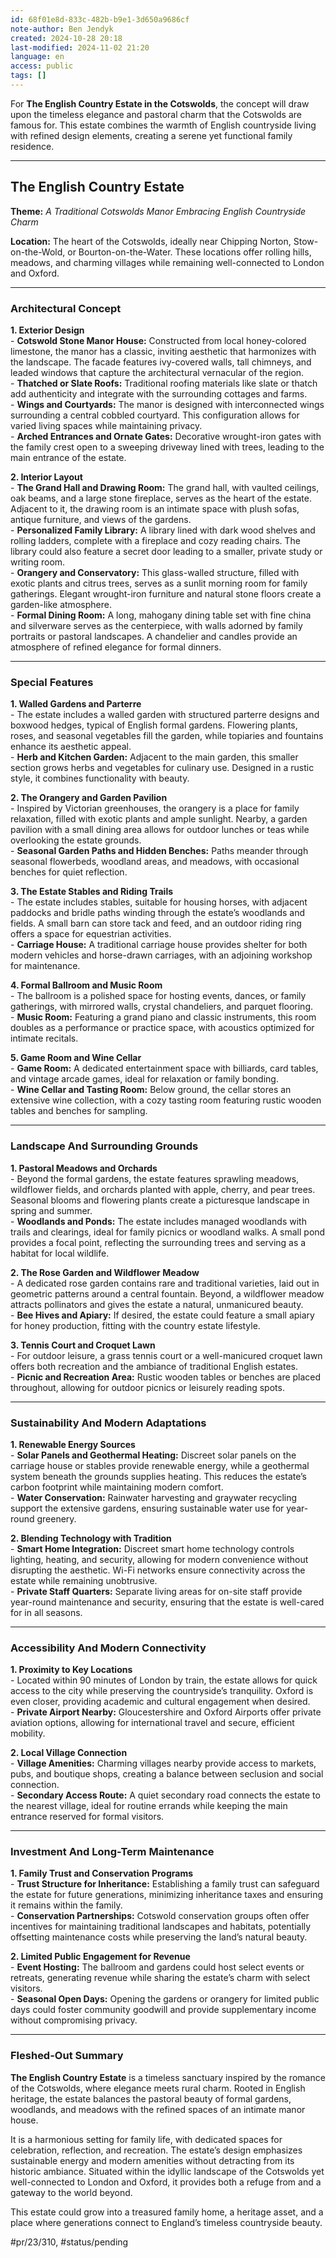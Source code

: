 ```yaml
---
id: 68f01e8d-833c-482b-b9e1-3d650a9686cf
note-author: Ben Jendyk
created: 2024-10-28 20:18
last-modified: 2024-11-02 21:20
language: en
access: public
tags: []
---
```


For **The English Country Estate in the Cotswolds**, the concept will draw upon the timeless elegance and pastoral charm that the Cotswolds are famous for. This estate combines the warmth of English countryside living with refined design elements, creating a serene yet functional family residence.

---

## **The English Country Estate**

**Theme:** *A Traditional Cotswolds Manor Embracing English Countryside Charm*

**Location:** The heart of the Cotswolds, ideally near Chipping Norton, Stow-on-the-Wold, or Bourton-on-the-Water. These locations offer rolling hills, meadows, and charming villages while remaining well-connected to London and Oxford.

---

### **Architectural Concept**

**1. Exterior Design**  
	- **Cotswold Stone Manor House:** Constructed from local honey-colored limestone, the manor has a classic, inviting aesthetic that harmonizes with the landscape. The facade features ivy-covered walls, tall chimneys, and leaded windows that capture the architectural vernacular of the region.  
	- **Thatched or Slate Roofs:** Traditional roofing materials like slate or thatch add authenticity and integrate with the surrounding cottages and farms.  
	- **Wings and Courtyards:** The manor is designed with interconnected wings surrounding a central cobbled courtyard. This configuration allows for varied living spaces while maintaining privacy.  
	- **Arched Entrances and Ornate Gates:** Decorative wrought-iron gates with the family crest open to a sweeping driveway lined with trees, leading to the main entrance of the estate.

**2. Interior Layout**  
	- **The Grand Hall and Drawing Room:** The grand hall, with vaulted ceilings, oak beams, and a large stone fireplace, serves as the heart of the estate. Adjacent to it, the drawing room is an intimate space with plush sofas, antique furniture, and views of the gardens.  
	- **Personalized Family Library:** A library lined with dark wood shelves and rolling ladders, complete with a fireplace and cozy reading chairs. The library could also feature a secret door leading to a smaller, private study or writing room.  
	- **Orangery and Conservatory:** This glass-walled structure, filled with exotic plants and citrus trees, serves as a sunlit morning room for family gatherings. Elegant wrought-iron furniture and natural stone floors create a garden-like atmosphere.  
	- **Formal Dining Room:** A long, mahogany dining table set with fine china and silverware serves as the centerpiece, with walls adorned by family portraits or pastoral landscapes. A chandelier and candles provide an atmosphere of refined elegance for formal dinners.

---

### **Special Features**

**1. Walled Gardens and Parterre**  
	- The estate includes a walled garden with structured parterre designs and boxwood hedges, typical of English formal gardens. Flowering plants, roses, and seasonal vegetables fill the garden, while topiaries and fountains enhance its aesthetic appeal.  
	- **Herb and Kitchen Garden:** Adjacent to the main garden, this smaller section grows herbs and vegetables for culinary use. Designed in a rustic style, it combines functionality with beauty.

**2. The Orangery and Garden Pavilion**  
	- Inspired by Victorian greenhouses, the orangery is a place for family relaxation, filled with exotic plants and ample sunlight. Nearby, a garden pavilion with a small dining area allows for outdoor lunches or teas while overlooking the estate grounds.  
	- **Seasonal Garden Paths and Hidden Benches:** Paths meander through seasonal flowerbeds, woodland areas, and meadows, with occasional benches for quiet reflection.

**3. The Estate Stables and Riding Trails**  
	- The estate includes stables, suitable for housing horses, with adjacent paddocks and bridle paths winding through the estate’s woodlands and fields. A small barn can store tack and feed, and an outdoor riding ring offers a space for equestrian activities.  
	- **Carriage House:** A traditional carriage house provides shelter for both modern vehicles and horse-drawn carriages, with an adjoining workshop for maintenance.

**4. Formal Ballroom and Music Room**  
	- The ballroom is a polished space for hosting events, dances, or family gatherings, with mirrored walls, crystal chandeliers, and parquet flooring.  
	- **Music Room:** Featuring a grand piano and classic instruments, this room doubles as a performance or practice space, with acoustics optimized for intimate recitals.

**5. Game Room and Wine Cellar**  
	- **Game Room:** A dedicated entertainment space with billiards, card tables, and vintage arcade games, ideal for relaxation or family bonding.  
	- **Wine Cellar and Tasting Room:** Below ground, the cellar stores an extensive wine collection, with a cozy tasting room featuring rustic wooden tables and benches for sampling.

---

### **Landscape And Surrounding Grounds**

**1. Pastoral Meadows and Orchards**  
	- Beyond the formal gardens, the estate features sprawling meadows, wildflower fields, and orchards planted with apple, cherry, and pear trees. Seasonal blooms and flowering plants create a picturesque landscape in spring and summer.  
	- **Woodlands and Ponds:** The estate includes managed woodlands with trails and clearings, ideal for family picnics or woodland walks. A small pond provides a focal point, reflecting the surrounding trees and serving as a habitat for local wildlife.

**2. The Rose Garden and Wildflower Meadow**  
	- A dedicated rose garden contains rare and traditional varieties, laid out in geometric patterns around a central fountain. Beyond, a wildflower meadow attracts pollinators and gives the estate a natural, unmanicured beauty.  
	- **Bee Hives and Apiary:** If desired, the estate could feature a small apiary for honey production, fitting with the country estate lifestyle.

**3. Tennis Court and Croquet Lawn**  
	- For outdoor leisure, a grass tennis court or a well-manicured croquet lawn offers both recreation and the ambiance of traditional English estates.  
	- **Picnic and Recreation Area:** Rustic wooden tables or benches are placed throughout, allowing for outdoor picnics or leisurely reading spots.

---

### **Sustainability And Modern Adaptations**

**1. Renewable Energy Sources**  
	- **Solar Panels and Geothermal Heating:** Discreet solar panels on the carriage house or stables provide renewable energy, while a geothermal system beneath the grounds supplies heating. This reduces the estate’s carbon footprint while maintaining modern comfort.  
	- **Water Conservation:** Rainwater harvesting and graywater recycling support the extensive gardens, ensuring sustainable water use for year-round greenery.

**2. Blending Technology with Tradition**  
	- **Smart Home Integration:** Discreet smart home technology controls lighting, heating, and security, allowing for modern convenience without disrupting the aesthetic. Wi-Fi networks ensure connectivity across the estate while remaining unobtrusive.  
	- **Private Staff Quarters:** Separate living areas for on-site staff provide year-round maintenance and security, ensuring that the estate is well-cared for in all seasons.

---

### **Accessibility And Modern Connectivity**

**1. Proximity to Key Locations**  
	- Located within 90 minutes of London by train, the estate allows for quick access to the city while preserving the countryside’s tranquility. Oxford is even closer, providing academic and cultural engagement when desired.  
	- **Private Airport Nearby:** Gloucestershire and Oxford Airports offer private aviation options, allowing for international travel and secure, efficient mobility.

**2. Local Village Connection**  
	- **Village Amenities:** Charming villages nearby provide access to markets, pubs, and boutique shops, creating a balance between seclusion and social connection.  
	- **Secondary Access Route:** A quiet secondary road connects the estate to the nearest village, ideal for routine errands while keeping the main entrance reserved for formal visitors.

---

### **Investment And Long-Term Maintenance**

**1. Family Trust and Conservation Programs**  
	- **Trust Structure for Inheritance:** Establishing a family trust can safeguard the estate for future generations, minimizing inheritance taxes and ensuring it remains within the family.  
	- **Conservation Partnerships:** Cotswold conservation groups often offer incentives for maintaining traditional landscapes and habitats, potentially offsetting maintenance costs while preserving the land’s natural beauty.

**2. Limited Public Engagement for Revenue**  
	- **Event Hosting:** The ballroom and gardens could host select events or retreats, generating revenue while sharing the estate’s charm with select visitors.  
	- **Seasonal Open Days:** Opening the gardens or orangery for limited public days could foster community goodwill and provide supplementary income without compromising privacy.

---

### **Fleshed-Out Summary**

**The English Country Estate** is a timeless sanctuary inspired by the romance of the Cotswolds, where elegance meets rural charm. Rooted in English heritage, the estate balances the pastoral beauty of formal gardens, woodlands, and meadows with the refined spaces of an intimate manor house. 

It is a harmonious setting for family life, with dedicated spaces for celebration, reflection, and recreation. The estate’s design emphasizes sustainable energy and modern amenities without detracting from its historic ambiance. Situated within the idyllic landscape of the Cotswolds yet well-connected to London and Oxford, it provides both a refuge from and a gateway to the world beyond.

This estate could grow into a treasured family home, a heritage asset, and a place where generations connect to England’s timeless countryside beauty.


#pr/23/310, #status/pending